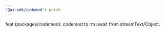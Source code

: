 ```yaml
---
'@ai-sdk/codemod': patch
---
```


feat (packages/codemod): codemod to rm await from streamText/Object.
